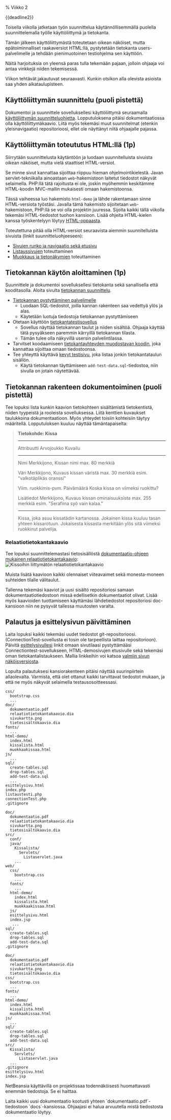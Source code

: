 % Viikko 2
<!-- order: 1 -->

<deadline>{{deadline2}}</deadline>

Toisella viikolla jatketaan työn suunnittelua käytännöllisemmällä
puolella suunnittelemalla työlle käyttöliittymä ja tietokanta.

Tämän jälkeen käyttöliittymästä toteutetaan 
oikean näköiset, mutta epätoiminnalliset raakaversiot HTML:llä,
pystytetään tietokanta users-palvelimelle 
ja tehdään pienimuotoinen testiohjelma sen käyttöön.

Näitä harjoituksia on yleensä paras tulla tekemään pajaan,
jolloin ohjaaja voi antaa vinkkejä niiden tekemisessä.

Viikon tehtävät jakautuvat seuraavasti.
Kunkin otsikon alla olevista asioista saa yhden aikataulupisteen.

## Käyttöliittymän suunnittelu (puoli pistettä)

Dokumentoi ja suunnittele sovelluksellesi käyttöliittymä
seuraamalla
[käyttöliittymän suunnitteluohjetta]({{rootdir}}suunnittelu/kayttoliittyma.html).
Lopputuloksena pitäisi dokumentaatiossa olla käyttöliittymäkaavio.
Liitä myös tekemäsi muut suunnitelmat (etenkin yleisnavigaatio)
repositorioosi, ellet ole näyttänyt niitä ohjaajalle pajassa.

## Käyttöliittymän toteututus HTML:llä (1p)

Siirrytään suunnittelusta käytäntöön
ja luodaan suunnitelluista sivuista oikean näköiset, mutta
vielä staattiset HTML-versiot. 

Se minne sivut kannattaa sijoittaa riippuu hieman ohjelmointikielestä.
Javan servlet-tekniikalla ainoastaan `web`-hakemistoon laitetut
tiedostot näkyvät selaimella. PHP:llä tätä rajoitusta ei ole,
joskin myöhemmin keskitämme HTML-koodin MVC-mallin mukaisesti omaan hakemistoonsa.

Tässä vaiheessa luo hakemisto `html-demo` ja lähde rakentamaan sinne HTML-versiota työstäsi. 
Javalla tämä hakemisto sijoitetaan `web`-hakemistoon, PHP:llä se voi olla projektin juuressa.
Sijoita kaikki tällä viikolla tekemäsi HTML-tiedostot tuohon kansioon.
Lisää ohjeita HTML-kielen kanssa työskentelyyn löytyy [HTML-oppaasta]({{rootdir}}koodaaminen/html-opas.html).

Toteutettuna pitää olla HTML-versiot seuraavista aiemmin suunnitelluista sivuista (linkit suunnitteluohjeeseen):

* [Sivujen runko ja navigaatio sekä etusivu]({{rootdir}}suunnittelu/kayttoliittyma.html#etusivu-ja-yleisnäkymä-template)
* [Listaussivujen]({{rootdir}}suunnittelu/kayttoliittyma.html#listanäkymän-suunnittelu) toteuttaminen
* [Muokkaus ja tietonäkymien]({{rootdir}}suunnittelu/kayttoliittyma.html#muokkaus--ja-tietonäkymät) toteuttaminen

## Tietokannan käytön aloittaminen (1p)

Suunnittele ja dokumentoi sovelluksellesi tietokanta
sekä sanallisella että kooditasolla.
Aloita sivulta 
[tietokannan suunnittelu]({{rootdir}}suunnittelu/tietokanta.html).

* [Tietokannan pystyttäminen palvelimelle]({{rootdir}}koodaaminen/kannan-alustus.html)
    * Luodaan SQL-tiedostot, joilla kannan rakenteen saa vedettyä ylös ja alas.
    * Käytetään luotuja tiedostoja tietokannan pystyttämiseen
* Otetaan käyttöön [tietokantatestisovellus]({{rootdir}}koodaaminen/testisovellus.html)
    * Sovellus näyttää tietokannan taulut ja niiden sisältöä. Ohjaaja käyttää tätä pysyäkseen paremmin kärryillä tietokannan tilasta.
    * Tämän tulee olla näkyvillä usersin palvelintilassa.
* Tarvitset koodaamiseen [tietokantayhteyden muodostavan koodin]({{rootdir}}koodaaminen/tietokantayhteys/index.html), joka kannattaa sijoittaa omaan tiedostoonsa.
* Tee yhteyttä käyttävä [kevyt testisivu]({{rootdir}}koodaaminen/listaustesti/index.html), joka listaa jonkin tietokantataulun sisällön.
    * Käytä tietokannan täyttämiseen `add-test-data.sql`-tiedostoa, niin sivulla on jotain näytettävää.

## Tietokannan rakenteen dokumentoiminen (puoli pistettä)

Tee lopuksi lista kunkin kaavion tietokohteen
sisältämistä tietokentistä, niiden tyypeistä ja rooleista sovelluksessa.
Liitä kenttien kuvaukset taulukkoina dokumentaatioon. 
Myös yhteydet toisiin kohteisiin täytyy määritellä. 
Lopputuloksen kuuluu näyttää tämäntapaiselta:

> **Tietokohde: Kissa**
> 
> ------------------------------------------------------------------------
> Attribuutti          Arvojoukko         Kuvailu
> -------------------- ------------------ -------------------------------
> Nimi                 Merkkijono,        Kissan nimi
>                      max. 80 merkkiä    
> 
> Väri                 Merkkijono,        Kuvaus kissan väristä
>                      max. 30 merkkiä    esim. "valkotäplikäs oranssi"
> 
> Viim. ruokkimis-pvm. Päivämäärä         Koska kissa on viimeksi ruokittu?
> 
> Lisätiedot           Merkkijono,        Kuvaus kissan ominaisuuksista
>                      max. 255 merkkiä   esim. "Serafiina syö vain kalaa."
> 
> -----------------------------------------------------------------------
> 
> Kissa, joka asuu kissatädin kartanossa. Jokainen kissa kuuluu tasan yhteen kissarotuun. Jokaisesta kissasta merkitään ylös sitä viimeksi ruokkinut palvelija.

### Relaatiotietokantakaavio

Tee lopuksi suunnittelemastasi tietosisällöstä [dokumentaatio-ohjeen mukainen relaatiotietokantakaavio]({{rootdir}}dokumentaatio-ohje.html#relaatiotietokantakaavio):
![Kissoihin liittymätön relaatiotietokantakaavio]({{imgdir}}dokumentaatio-ohje/relaatiokaavio.gif)

Muista lisätä kaavioon kaikki olennaiset viiteavaimet sekä
monesta-moneen suhteiden tilalle välitaulut.

Tallenna tekemäsi kaaviot ja uusi sisältö 
repositoriosi samaan dokumentaatiotiedostoon missä edellisetkin dokumentaatiot olivat.
Lisää myös kaavioiden tuottamiseen käyttämäsi lähdetiedostot
repositoriosi doc-kansioon niin ne pysyvät tallessa muutosten varalta.

## Palautus ja esittelysivun päivittäminen

Laita lopuksi kaikki tekemäsi uudet tiedostot git-repositorioosi.
(ConnectionTest-sovellusta ei tosin ole tarpeellista laittaa repositorioon).
Päivitä [esittelysivullesi](esittelysivu.html)
linkit omaan sivutilaasi pystyttämääsi
Connectiontest-sovellukseen,
HTML-demosivujen etusivulle sekä
tekemäsi oman tietokantalistaukseen.
Mallia linkkeihin voi katsoa 
[valmiin sivun näköisversiosta]({{rootdir}}src/{{curdir}}esittelysivu/esittelysivu-lopullinen.html).

Lopulta palautuksesi kansiorakenteen pitäisi näyttää suurinpiirtein allaolevalta.
Varmista, että olet ottanut kaikki tarvittavat tiedostot mukaan,
ja että ne myös näkyvät selaimella testausosoitteessasi.

<tabs>
<tab title="PHP-projekti">

~~~~
css/
  bootstrap.css
  ...
doc/
  dokumentaatio.pdf
  relaatiotietokantakaavio.dia
  sivukartta.png
  tietosisältökaavio.dia
fonts/
  ...
html-demo/
  index.html
  kissalista.html
  muokkaakissaa.html
js/
  ...
sql/
  create-tables.sql
  drop-tables.sql
  add-test-data.sql
  ...
esittelysivu.html
index.php
listaustesti.php
connectionTest.php
.gitignore
~~~~

</tab>
<tab title="Java: NetBeansillä luotu">

~~~~
doc/
  dokumentaatio.pdf
  relaatiotietokantakaavio.dia
  sivukartta.png
  tietosisältökaavio.dia
src/
  conf/
  java/
    Kissalista/
      Servlets/
        Listaservlet.java
    ...
web/ 
  css/
    bootstrap.css
    ...
  fonts/
    ...
  html-demo/
    index.html
    kissalista.html
    muokkaakissaa.html
  js/
  esittelysivu.html
  index.jsp
   ...
sql/
  create-tables.sql
  drop-tables.sql
  add-test-data.sql
.gitignore
~~~~

</tab>
<tab title="Java suoraan users:illa">

~~~~
doc/
  dokumentaatio.pdf
  relaatiotietokantakaavio.dia
  sivukartta.png
  tietosisältökaavio.dia
css/
  bootstrap.css
  ...
fonts/
  ...
html-demo/
  index.html
  kissalista.html
  muokkaakissaa.html
js/
  ...
sql/
  create-tables.sql
  drop-tables.sql
  add-test-data.sql
src/
  Kissalista/
    Servlets/
      Listaservlet.java
  ...
.gitignore
esittelysivu.html
index.jsp
~~~~

</tab>
</tabs>


NetBeansia käyttävillä on projektissaa todennäköisesti huomattavasti enemmän tiedostoja.
Se ei haittaa.

<alert>
Laita kaikki uusi dokumentaatio kootusti yhteen `dokumentaatio.pdf`-tiedostoon `docs`-kansiossa. Ohjaajasi ei halua arvuutella mistä tiedostosta dokumentaatio löytyy.
</alert>
